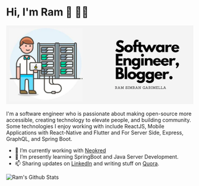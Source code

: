 # Hi, I'm Ram 👋 👨‍💻

<img src="https://github.com/rgarimella0124/rgarimella0124/blob/master/intro.png?raw=true" alt="Banner inrtroduces ram">

I'm a software engineer who is passionate about making open-source more accessible, creating technology to elevate people, and building community.
Some technologies I enjoy working with include ReactJS, Mobile Applications with React-Native and Flutter and For Server Side, Express, GraphQL, and Spring Boot.

* 🔭 I’m currently working with <a href="https://neokred.tech/">Neokred</a>
* 🌱 I’m presently learning SpringBoot and Java Server Development.
* 📫 Sharing updates on <a href="https://www.linkedin.com/in/rgarimella96/">LinkedIn</a> and writing stuff on <a href="https://www.quora.com/profile/Ram-Simran-Garimella">Quora</a>.


![Ram's Github Stats](https://github-readme-stats.vercel.app/api?username=rgarimella0124&show_icons=true_color=fff&icon_color=79ff97&text_color=9f9f9f&bg_color=151515)
